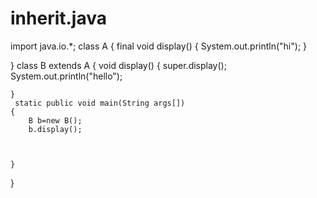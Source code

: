 # inherit.java
import java.io.*;
   class A
{
    final void display()
  {
	System.out.println("hi");
   }
     
	
} 
class B extends A
{
	void display()
	{
		super.display();
		System.out.println("hello");
		
		
	}
	 static public void main(String args[])
	{
		B b=new B();
		b.display();
		
		
		
	}
}
